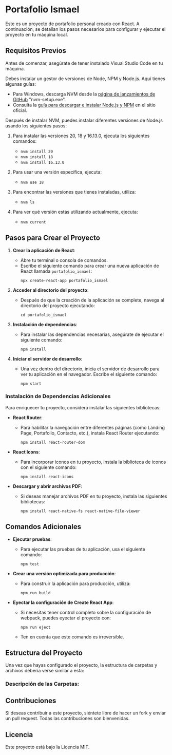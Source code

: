 # Portafolio Ismael

Este es un proyecto de portafolio personal creado con React. A continuación, se detallan los pasos necesarios para configurar y ejecutar el proyecto en tu máquina local.

## Requisitos Previos

Antes de comenzar, asegúrate de tener instalado Visual Studio Code en tu máquina.

Debes instalar un gestor de versiones de Node, NPM y Node.js. Aquí tienes algunas guías:

- Para Windows, descarga NVM desde la [página de lanzamientos de GitHub](https://github.com/coreybutler/nvm-windows/releases/) "nvm-setup.exe".
- Consulta la [guía para descargar e instalar Node.js y NPM](https://docs.npmjs.com/downloading-and-installing-node-js-and-npm) en el sitio oficial.

Después de instalar NVM, puedes instalar diferentes versiones de Node.js usando los siguientes pasos:

1. Para instalar las versiones 20, 18 y 16.13.0, ejecuta los siguientes comandos:
   - `nvm install 20`
   - `nvm install 18`
   - `nvm install 16.13.0`
  
2. Para usar una versión específica, ejecuta:
   - `nvm use 18`

3. Para encontrar las versiones que tienes instaladas, utiliza:
   - `nvm ls`

4. Para ver qué versión estás utilizando actualmente, ejecuta:
   - `nvm current`

## Pasos para Crear el Proyecto

1. **Crear la aplicación de React**:
   - Abre tu terminal o consola de comandos.
   - Escribe el siguiente comando para crear una nueva aplicación de React llamada `portafolio_ismael`:
     ```
     npx create-react-app portafolio_ismael
     ```

2. **Acceder al directorio del proyecto**:
   - Después de que la creación de la aplicación se complete, navega al directorio del proyecto ejecutando:
     ```
     cd portafolio_ismael
     ```

3. **Instalación de dependencias**:
   - Para instalar las dependencias necesarias, asegúrate de ejecutar el siguiente comando:
     ```
     npm install
     ```

4. **Iniciar el servidor de desarrollo**:
   - Una vez dentro del directorio, inicia el servidor de desarrollo para ver tu aplicación en el navegador. Escribe el siguiente comando:
     ```
     npm start
     ```

### Instalación de Dependencias Adicionales

Para enriquecer tu proyecto, considera instalar las siguientes bibliotecas:

- **React Router**:
  - Para habilitar la navegación entre diferentes páginas (como Landing Page, Portafolio, Contacto, etc.), instala React Router ejecutando:
    ```
    npm install react-router-dom
    ```

- **React Icons**:
  - Para incorporar iconos en tu proyecto, instala la biblioteca de iconos con el siguiente comando:
    ```
    npm install react-icons
    ```

- **Descargar y abrir archivos PDF**:
  - Si deseas manejar archivos PDF en tu proyecto, instala las siguientes bibliotecas:
    ```
    npm install react-native-fs react-native-file-viewer
    ```

## Comandos Adicionales

- **Ejecutar pruebas**:
  - Para ejecutar las pruebas de tu aplicación, usa el siguiente comando:
    ```
    npm test
    ```

- **Crear una versión optimizada para producción**:
  - Para construir la aplicación para producción, utiliza:
    ```
    npm run build
    ```

- **Eyectar la configuración de Create React App**:
  - Si necesitas tener control completo sobre la configuración de webpack, puedes eyectar el proyecto con:
    ```
    npm run eject
    ```
  - Ten en cuenta que este comando es irreversible.

## Estructura del Proyecto

Una vez que hayas configurado el proyecto, la estructura de carpetas y archivos debería verse similar a esta:

<!-- ULTIMO -->

### Descripción de las Carpetas:

<!-- - `node_modules/`: Contiene todas las dependencias instaladas.
- `public/`: Archivos públicos que se servirán directamente.
- `src/`: Aquí es donde se encuentra el código fuente de tu aplicación.
  - `assets/`: Recursos como imágenes y archivos estáticos.
  - `components/`: Componentes reutilizables de tu aplicación.
  - `pages/`: Diferentes páginas que componen tu portafolio.
  - `App.js`: Componente principal de la aplicación.
  - `index.js`: Punto de entrada de tu aplicación. -->

## Contribuciones

Si deseas contribuir a este proyecto, siéntete libre de hacer un fork y enviar un pull request. Todas las contribuciones son bienvenidas.

## Licencia

Este proyecto está bajo la Licencia MIT.